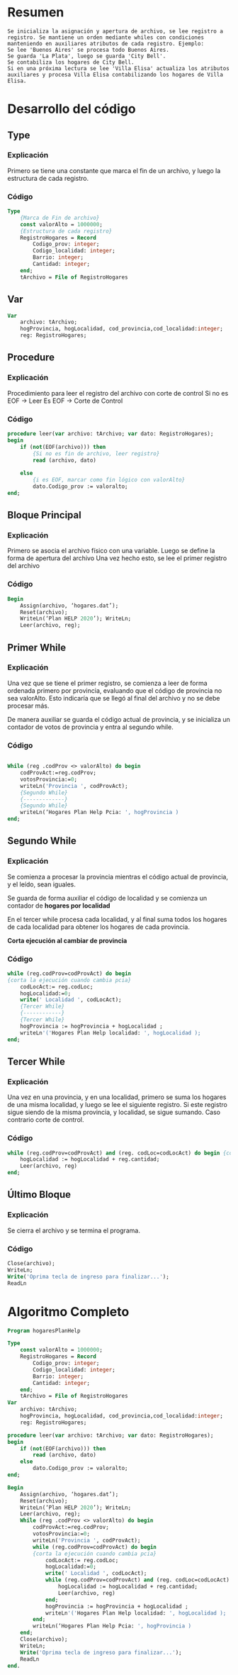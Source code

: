 # Resumen
	Se inicializa la asignación y apertura de archivo, se lee registro a registro. Se mantiene un orden mediante whiles con condiciones manteniendo en auxiliares atributos de cada registro. Ejemplo: 
	Se lee 'Buenos Aires' se procesa todo Buenos Aires. 
	Se guarda 'La Plata', luego se guarda 'City Bell'.
	Se contabiliza los hogares de City Bell.
	Si en una próxima lectura se lee 'Villa Elisa' actualiza los atributos auxiliares y procesa Villa Elisa contabilizando los hogares de Villa Elisa. 
# Desarrollo del código


## Type
### Explicación
Primero se tiene una constante que marca el fin de un archivo, y luego la estructura de cada registro.
### Código
```pascal
Type
	{Marca de Fin de archivo}
	const valorAlto = 1000000;
	{Estructura de cada registro}
	RegistroHogares = Record
		Codigo_prov: integer;
		Codigo_localidad: integer;
		Barrio: integer;
		Cantidad: integer;
	end;
	tArchivo = File of RegistroHogares
```

## Var
```pascal
Var
	archivo: tArchivo;
	hogProvincia, hogLocalidad, cod_provincia,cod_localidad:integer;
	reg: RegistroHogares;

```

## Procedure
### Explicación
Procedimiento para leer el registro del archivo con corte de control
Si no es EOF -> Leer
Es EOF -> Corte de Control
### Código
```pascal
procedure leer(var archivo: tArchivo; var dato: RegistroHogares);
begin
	if (not(EOF(archivo))) then
		{Si no es fin de archivo, leer registro}
		read (archivo, dato)
		
	else
		{i es EOF, marcar como fin lógico con valorAlto}
		dato.Codigo_prov := valoralto;
end;
```

## Bloque Principal
### Explicación
Primero se asocia el archivo físico con una variable.
Luego se define la forma de apertura del archivo
Una vez hecho esto, se lee el primer registro del archivo
### Código
```pascal
Begin
	Assign(archivo, ‘hogares.dat’);
	Reset(archivo);
	WriteLn(‘Plan HELP 2020’); WriteLn;
	Leer(archivo, reg);
```

## Primer While
### Explicación
Una vez que se tiene el primer registro, se comienza a leer de forma ordenada primero por provincia, evaluando que el código de provincia no sea valorAlto. Esto indicaría que se llegó al final del archivo y no se debe procesar más.

De manera auxiliar se guarda el código actual de provincia, y se inicializa un contador de votos de provincia y entra al segundo while.
### Código
```pascal

While (reg .codProv <> valorAlto) do begin
	codProvAct:=reg.codProv;
	votosProvincia:=0;
	writeLn('Provincia ', codProvAct);
	{Segundo While}
	{-------------}
	{Segundo While}
	writeLn(‘Hogares Plan Help Pcia: ', hogProvincia )
end;
```

## Segundo While
### Explicación
Se comienza a procesar la provincia mientras el código actual de provincia, y el leído, sean iguales. 

Se guarda de forma auxiliar el código de localidad y se comienza un contador de **hogares por localidad**

En el tercer while procesa cada localidad, y al final suma todos los hogares de cada localidad para obtener los hogares de cada provincia.

**Corta ejecución al cambiar de provincia**
### Código
```pascal
while (reg.codProv=codProvAct) do begin 
{corta la ejecución cuando cambia pcia}
	codLocAct:= reg.codLoc;
	hogLocalidad:=0;
	write(' Localidad ', codLocAct);
	{Tercer While}
	{------------}
	{Tercer While}
	hogProvincia := hogProvincia + hogLocalidad ;
	writeLn'('Hogares Plan Help localidad: ', hogLocalidad );
end;
```

## Tercer While
### Explicación
Una vez en una provincia, y en una localidad, primero se suma los hogares de una misma localidad, y luego se lee el siguiente registro. 
Si este registro sigue siendo de la misma provincia, y localidad, se sigue sumando. Caso contrario corte de control.
### Código
```pascal
while (reg.codProv=codProvAct) and (reg. codLoc=codLocAct) do begin {corta la ejecución cuando cambia pcia o la localidad}
	hogLocalidad := hogLocalidad + reg.cantidad;
	Leer(archivo, reg)
end;
```

## Último Bloque
### Explicación
Se cierra el archivo y se termina el programa.
### Código
```pascal
Close(archivo); 
WriteLn; 
Write('Oprima tecla de ingreso para finalizar...'); 
ReadLn 

```


# Algoritmo Completo
```pascal
Program hogaresPlanHelp

Type
	const valorAlto = 1000000;
	RegistroHogares = Record
		Codigo_prov: integer;
		Codigo_localidad: integer;
		Barrio: integer;
		Cantidad: integer;
	end;
	tArchivo = File of RegistroHogares
Var
	archivo: tArchivo;
	hogProvincia, hogLocalidad, cod_provincia,cod_localidad:integer;
	reg: RegistroHogares;

procedure leer(var archivo: tArchivo; var dato: RegistroHogares);
begin
	if (not(EOF(archivo))) then
		read (archivo, dato)
	else
		dato.Codigo_prov := valoralto;
end;

Begin
	Assign(archivo, ‘hogares.dat’);
	Reset(archivo);
	WriteLn(‘Plan HELP 2020’); WriteLn;
	Leer(archivo, reg);
	While (reg .codProv <> valorAlto) do begin
		codProvAct:=reg.codProv;
		votosProvincia:=0;
		writeLn('Provincia ', codProvAct);
		while (reg.codProv=codProvAct) do begin 
		{corta la ejecución cuando cambia pcia}
			codLocAct:= reg.codLoc;
			hogLocalidad:=0;
			write(' Localidad ', codLocAct);
			while (reg.codProv=codProvAct) and (reg. codLoc=codLocAct) do begin {corta la ejecución cuando cambia pcia o la localidad}
				hogLocalidad := hogLocalidad + reg.cantidad;
				Leer(archivo, reg)
			end;
			hogProvincia := hogProvincia + hogLocalidad ;
			writeLn'('Hogares Plan Help localidad: ', hogLocalidad );
		end;
		writeLn(‘Hogares Plan Help Pcia: ', hogProvincia )
	end;
	Close(archivo); 
	WriteLn; 
	Write('Oprima tecla de ingreso para finalizar...'); 
	ReadLn 
end.
```
